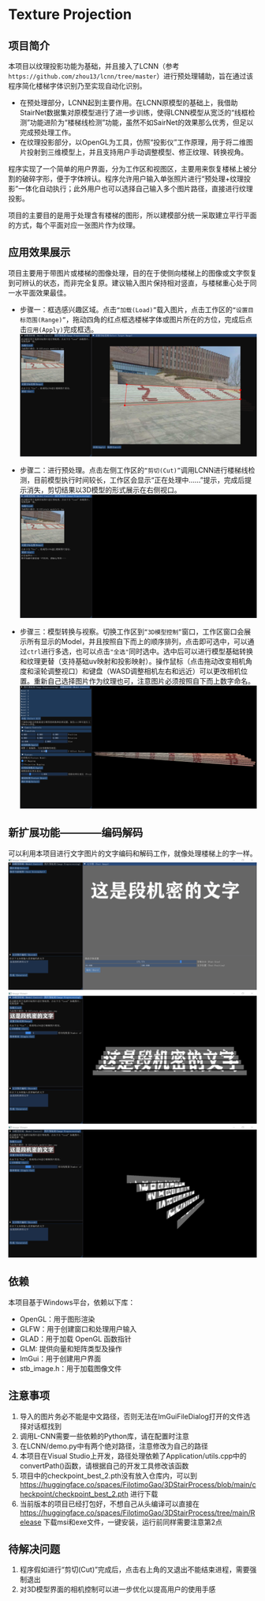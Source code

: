 # Texture Projection

## 项目简介
本项目以纹理投影功能为基础，并且接入了LCNN（参考`https://github.com/zhou13/lcnn/tree/master`）进行预处理辅助，旨在通过该程序简化楼梯字体识别乃至实现自动化识别。

- 在预处理部分，LCNN起到主要作用。在LCNN原模型的基础上，我借助StairNet数据集对原模型进行了进一步训练，使得LCNN模型从宽泛的“线框检测”功能进阶为“楼梯线检测”功能，虽然不如SairNet的效果那么优秀，但足以完成预处理工作。
- 在纹理投影部分，以OpenGL为工具，仿照“投影仪”工作原理，用于将二维图片投射到三维模型上，并且支持用户手动调整模型、修正纹理、转换视角。

程序实现了一个简单的用户界面，分为工作区和视图区，主要用来恢复楼梯上被分割的破碎字形，便于字体辨认。程序允许用户输入单张照片进行“预处理+纹理投影”一体化自动执行；此外用户也可以选择自己输入多个图片路径，直接进行纹理投影。

项目的主要目的是用于处理含有楼梯的图形，所以建模部分统一采取建立平行平面的方式，每个平面对应一张图片作为纹理。

## 应用效果展示
项目主要用于带图片或楼梯的图像处理，目的在于使侧向楼梯上的图像或文字恢复到可辨认的状态，而非完全复原。建议输入图片保持相对竖直，与楼梯重心处于同一水平面效果最佳。

- 步骤一：框选感兴趣区域。点击`“加载(Load)”`载入图片，点击工作区的`“设置目标范围(Range)”`，拖动四角的红点框选楼梯字体或图片所在的方位，完成后点击`应用(Apply)`完成框选。
![alt text](pics/3月1号成果（框选）.png)

- 步骤二：进行预处理。点击左侧工作区的`“剪切(Cut)”`调用LCNN进行楼梯线检测，目前模型执行时间较长，工作区会显示“正在处理中……”提示，完成后提示消失，剪切结果以3D模型的形式展示在右侧视口。
![alt text](pics/3月1号成果（剪切）.png)

- 步骤三：模型转换与视察。切换工作区到`“3D模型控制”`窗口，工作区窗口会展示所有显示的Model，并且按照自下而上的顺序排列，点击即可选中，可以通过`ctrl`进行多选，也可以点击`"全选"`同时选中。选中后可以进行模型基础转换和纹理更替（支持基础uv映射和投影映射）。操作鼠标（点击拖动改变相机角度和滚轮调整视口）和键盘（WASD调整相机左右和远近）可以更改相机位置。重新自己选择图片作为纹理也可，注意图片必须按照自下而上数字命名。
![alt text](pics/3月10号成果（转换）.png)

## 新扩展功能————编码解码
可以利用本项目进行文字图片的文字编码和解码工作，就像处理楼梯上的字一样。
![alt text](pics/4月7号成果（文字排布）.png)
![alt text](pics/4月7号成果（简单剪切）.png)
![alt text](pics/4月7号成果（编码）.png)

## 依赖

本项目基于Windows平台，依赖以下库：

- OpenGL：用于图形渲染
- GLFW：用于创建窗口和处理用户输入
- GLAD：用于加载 OpenGL 函数指针
- GLM: 提供向量和矩阵类型及操作
- ImGui：用于创建用户界面
- stb_image.h：用于加载图像文件

## 注意事项

1. 导入的图片务必不能是中文路径，否则无法在ImGuiFileDialog打开的文件选择对话框找到
2. 调用L-CNN需要一些依赖的Python库，请在配置时注意
3. 在LCNN/demo.py中有两个绝对路径，注意修改为自己的路径
4. 本项目在Visual Studio上开发，路径处理依赖了Application/utils.cpp中的convertPath()函数，请根据自己的开发工具修改该函数
5. 项目中的checkpoint_best_2.pth没有放入仓库内，可以到 https://huggingface.co/spaces/FilotimoGao/3DStairProcess/blob/main/checkpoint/checkpoint_best_2.pth 进行下载
6. 当前版本的项目已经打包好，不想自己从头编译可以直接在 https://huggingface.co/spaces/FilotimoGao/3DStairProcess/tree/main/Release 下载msi和exe文件，一键安装，运行前同样需要注意第2点

## 待解决问题

1. 程序假如进行“剪切(Cut)”完成后，点击右上角的叉退出不能结束进程，需要强制退出
2. 对3D模型界面的相机控制可以进一步优化以提高用户的使用手感